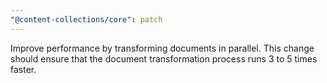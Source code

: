 ```yaml
---
"@content-collections/core": patch
---
```


Improve performance by transforming documents in parallel. This change should ensure that the document transformation process runs 3 to 5 times faster.
